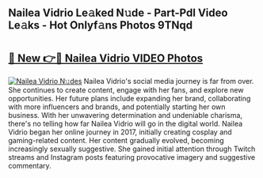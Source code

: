 ## Nailea Vidrio Le𝚊ked N𝚞de - Part-Pdl Video Le𝚊ks - Hot Onlyf𝚊ns Photos 9TNqd

# <h2><a href="http://ac12879.deff.icu/?id=Nailea+Vidrio">🔗 New 👉🔴 Nailea Vidrio VIDEO Photos</a></h2>

[![Nailea Vidrio N𝚞des](https://i.imgur.com/rIISA9y.gif)](http://ac12879.deff.icu/?id=Nailea+Vidrio)
Nailea Vidrio's social media journey is far from over. She continues to create content, engage with her fans, and explore new opportunities. Her future plans include expanding her brand, collaborating with more influencers and brands, and potentially starting her own business. With her unwavering determination and undeniable charisma, there's no telling how far Nailea Vidrio will go in the digital world. Nailea Vidrio began her online journey in 2017, initially creating cosplay and gaming-related content. Her content gradually evolved, becoming increasingly sexually suggestive. She gained initial attention through Twitch streams and Instagram posts featuring provocative imagery and suggestive commentary.
